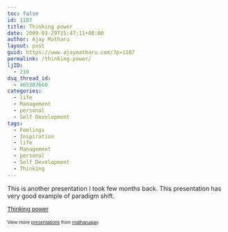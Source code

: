 ```yaml
---
toc: false
id: 1107
title: Thinking power
date: 2009-03-29T15:47:11+00:00
author: Ajay Matharu
layout: post
guid: https://www.ajaymatharu.com/?p=1107
permalink: /thinking-power/
ljID:
  - 210
dsq_thread_id:
  - 465387660
categories:
  - life
  - Management
  - personal
  - Self Development
tags:
  - Feelings
  - Inspiration
  - life
  - Management
  - personal
  - Self Development
  - Thinking
---
```

This is another presentation I took few months back. This presentation has very good example of paradigm shift.

<div id="__ss_1204348" style="width: 425px; text-align: left;">
  <a style="font:14px Helvetica,Arial,Sans-serif;display:block;margin:12px 0 3px 0;text-decoration:underline;" title="Thinking power" href="https://www.slideshare.net/matharuajay/thinking-power?type=powerpoint">Thinking power</a></p> 
  
  <div style="font-size: 11px; font-family: tahoma,arial; height: 26px; padding-top: 2px;">
    View more <a style="text-decoration:underline;" href="https://www.slideshare.net/">presentations</a> from <a style="text-decoration:underline;" href="https://www.slideshare.net/matharuajay">matharuajay</a>.
  </div>
</div>
